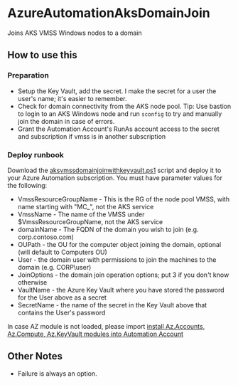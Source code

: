 # AzureAutomationAksDomainJoin

Joins AKS VMSS Windows nodes to a domain

## How to use this

### Preparation

- Setup the Key Vault, add the secret. I make the secret for a user the user's name; it's easier to remember.
- Check for domain connectivity from the AKS node pool. Tip: Use bastion to login to an AKS Windows node and run `sconfig` to try and manually join the domain in case of errors.
- Grant the Automation Account's RunAs account access to the secret and subscription if vmss is in another subscription

### Deploy runbook

Download the [aksvmssdomainjoinwithkeyvault.ps1](https://github.com/x3nc0n/AzureAutomationAksDomainJoin/blob/master/aksvmssdomainjoinwithkeyvault.ps1) script and deploy it to your Azure Automation subscription. You must have parameter values for the following:

- VmssResourceGroupName - This is the RG of the node pool VMSS, with name starting with "MC_", not the AKS service
- VmssName - The name of the VMSS under $VmssResourceGroupName, not the AKS service
- domainName - The FQDN of the domain you wish to join (e.g. corp.contoso.com)
- OUPath - the OU for the computer object joining the domain, optional (will default to Computers OU)
- User - the domain user with permissions to join the machines to the domain (e.g. CORP\user)
- JoinOptions - the domain join operation options; put 3 if you don't know otherwise
- VaultName - the Azure Key Vault where you have stored the password for the User above as a secret
- SecretName - the name of the secret in the Key Vault above that contains the User's password

In case AZ module is not loaded, please import [install Az.Accounts, Az.Compute, Az.KeyVault modules into Automation Account](https://docs.microsoft.com/en-us/azure/automation/shared-resources/modules#import-az-modules)

## Other Notes

- Failure is always an option.
